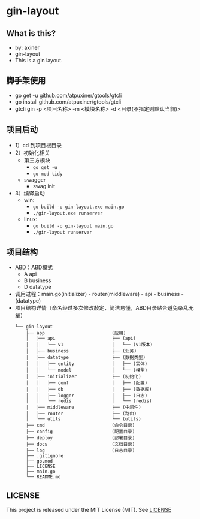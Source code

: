 # gin-layout

## What is this?
- by: axiner
- gin-layout
- This is a gin layout.

## 脚手架使用
- go get -u github.com/atpuxiner/gtools/gtcli
- go install github.com/atpuxiner/gtools/gtcli
- gtcli gin -p <项目名称> -m <模块名称> -d <目录(不指定则默认当前)>

## 项目启动
- 1）cd 到项目根目录
- 2）初始化相关
  - 第三方模块
    - `go get -u`
    - `go mod tidy`
  - swagger
    - swag init
- 3）编译启动
  - win:
    - `go build -o gin-layout.exe main.go`
    - `./gin-layout.exe runserver`
  - linux:
    - `go build -o gin-layout main.go`
    - `./gin-layout runserver`

## 项目结构
- ABD：ABD模式
  - A   api
  - B   business
  - D   datatype
- 调用过程：main.go(initializer) - router(middleware) - api - business - (datatype)
- 项目结构详情（命名经过多次修改敲定，简洁易懂，ABD目录贴合避免杂乱无章）
  ```
  └── gin-layout
      ├── app                         (应用)
      │   ├── api                     ├── (api)
      │   │   └── v1                  │   └── (v1版本)
      │   ├── business                ├── (业务)
      │   ├── datatype                ├── (数据类型)
      │   │   ├── entity              │   ├── (实体)
      │   │   └── model               │   └── (模型)
      │   ├── initializer             ├── (初始化)
      │   │   ├── conf                │   ├── (配置)
      │   │   ├── db                  │   ├── (数据库)
      │   │   ├── logger              │   ├── (日志)
      │   │   └── redis               │   └── (redis)
      │   ├── middleware              ├── (中间件)
      │   ├── router                  ├── (路由)
      │   └── utils                   └── (utils)
      ├── cmd                         (命令目录)
      ├── config                      (配置目录)
      ├── deploy                      (部署目录)
      ├── docs                        (文档目录)
      ├── log                         (日志目录)
      ├── .gitignore
      ├── go.mod
      ├── LICENSE
      ├── main.go
      └── README.md
  ```

## LICENSE
This project is released under the MIT License (MIT). See [LICENSE](LICENSE)
